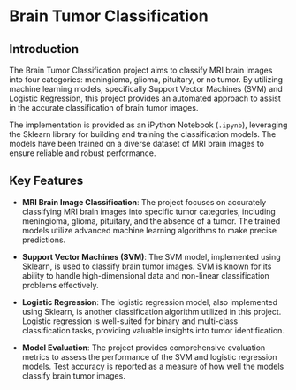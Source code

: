 # Brain Tumor Classification

## Introduction

The Brain Tumor Classification project aims to classify MRI brain images into four categories: meningioma, glioma, pituitary, or no tumor. By utilizing machine learning models, specifically Support Vector Machines (SVM) and Logistic Regression, this project provides an automated approach to assist in the accurate classification of brain tumor images.

The implementation is provided as an iPython Notebook (`.ipynb`), leveraging the Sklearn library for building and training the classification models. The models have been trained on a diverse dataset of MRI brain images to ensure reliable and robust performance.

## Key Features

- **MRI Brain Image Classification**: The project focuses on accurately classifying MRI brain images into specific tumor categories, including meningioma, glioma, pituitary, and the absence of a tumor. The trained models utilize advanced machine learning algorithms to make precise predictions.

- **Support Vector Machines (SVM)**: The SVM model, implemented using Sklearn, is used to classify brain tumor images. SVM is known for its ability to handle high-dimensional data and non-linear classification problems effectively.

- **Logistic Regression**: The logistic regression model, also implemented using Sklearn, is another classification algorithm utilized in this project. Logistic regression is well-suited for binary and multi-class classification tasks, providing valuable insights into tumor identification.

- **Model Evaluation**: The project provides comprehensive evaluation metrics to assess the performance of the SVM and logistic regression models. Test accuracy is reported as a measure of how well the models classify brain tumor images.
